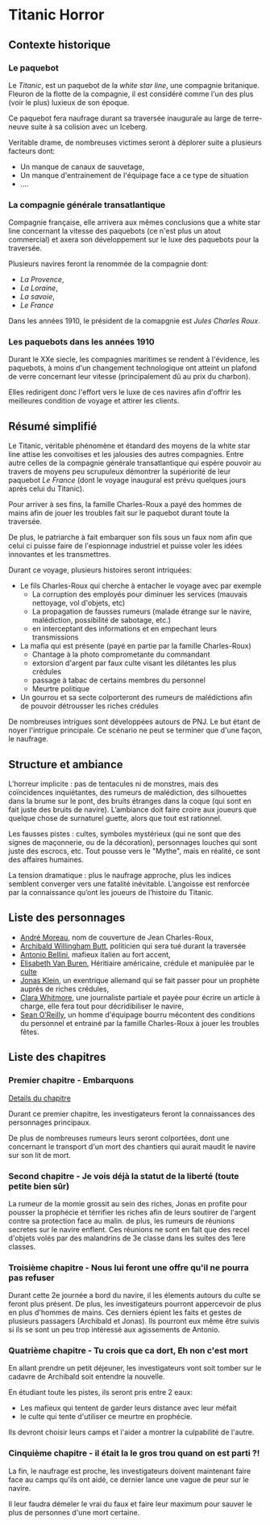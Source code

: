 # Titanic Horror

## Contexte historique

### Le paquebot

Le _Titanic_, est un paquebot de la _white star line_, une compagnie britanique. Fleuron de la flotte de la compagnie, il est considéré comme
l'un des plus (voir le plus) luxieux de son époque.

Ce paquebot fera naufrage durant sa traversée inaugurale
au large de terre-neuve suite à sa colision avec un Iceberg.

Veritable drame, de nombreuses victimes seront à déplorer suite a plusieurs facteurs dont:
- Un manque de canaux de sauvetage,
- Un manque d'entrainement de l'équipage face a ce type de situation
- ....

### La compagnie générale transatlantique

Compagnie française, elle arrivera aux mêmes conclusions que a white star line concernant la vitesse des paquebots (ce n'est plus un atout commercial)
et axera son développement sur le luxe des paquebots pour la traversée.

Plusieurs navires feront la renommée de la compagnie dont:
- _La Provence_,
- _La Loraine_,
- _La savoie_,
- _Le France_

Dans les années 1910, le président de la comapgnie est _Jules Charles Roux_.

### Les paquebots dans les années 1910

Durant le XXe siecle, les compagnies maritimes se rendent à l'évidence, les paquebots, à moins d'un changement technologique ont atteint un plafond de verre
concernant leur vitesse (principalement dû au prix du charbon).

Elles redirigent donc l'effort vers le luxe de ces navires afin d'offrir les meilleures condition de voyage et attirer les clients.

## Résumé simplifié

Le Titanic, véritable phénomène et étandard des moyens de la white star line attise les convoitises et les jalousies des autres compagnies.
Entre autre celles de la compagnie générale transatlantique qui espère pouvoir au travers de moyens peu scrupuleux démontrer la supériorité de leur
paquebot _Le France_ (dont le voyage inaugural est prévu quelques jours après celui du Titanic).

Pour arriver à ses fins, la famille Charles-Roux a payé des hommes de mains afin de jouer les troubles fait sur le paquebot durant toute la traversée.

De plus, le patriarche à fait embarquer son fils sous un faux nom afin que celui ci puisse faire de l'espionnage industriel et puisse voler les idées innovantes
et les transmettres.

Durant ce voyage, plusieurs histoires seront intriquées:
- Le fils Charles-Roux qui cherche à entacher le voyage avec par exemple
    - La corruption des employés pour diminuer les services (mauvais nettoyage, vol d'objets, etc)
    - La propagation de fausses rumeurs (malade étrange sur le navire, malédiction, possibilité de sabotage, etc.)
    - en interceptant des informations et en empechant leurs transmissions
- La mafia qui est présente (payé en partie par la famille Charles-Roux)
    - Chantage à la photo comprometante du commandant
    - extorsion d'argent par faux culte visant les dilétantes les plus crédules
    - passage à tabac de certains membres du personnel
    - Meurtre politique
- Un gourrou et sa secte colporteront des rumeurs de malédictions afin de pouvoir détrousser les riches crédules

De nombreuses intrigues sont développées autours de PNJ. Le but étant de noyer l'intrigue principale. Ce scénario ne peut se terminer que d'une façon, le naufrage.

## Structure et ambiance

L’horreur implicite : pas de tentacules ni de monstres, mais des coïncidences inquiétantes, des rumeurs de malédiction,
des silhouettes dans la brume sur le pont, des bruits étranges dans la coque (qui sont en fait juste des bruits de navire).
L’ambiance doit faire croire aux joueurs que quelque chose de surnaturel guette, alors que tout est rationnel.

Les fausses pistes : cultes, symboles mystérieux (qui ne sont que des signes de maçonnerie, ou de la décoration), personnages louches qui sont juste des escrocs, etc. Tout pousse vers le "Mythe", mais en réalité, ce sont des affaires humaines.

La tension dramatique : plus le naufrage approche, plus les indices semblent converger vers une fatalité inévitable. L’angoisse est renforcée par la connaissance qu’ont les joueurs de l’histoire du Titanic.

## Liste des personnages

- [André Moreau](characters/André_Moreau.md), nom de couverture de Jean Charles-Roux,
- [Archibald Willingham Butt](characters/Archibald_Willingham_Butt.md), politicien qui sera tué durant la traversée
- [Antonio Bellini](characters/Antonio_Bellini.md), mafieux italien au fort accent,
- [Elisabeth Van Buren](characters/Elisabeth_Van_Buren.md), Héritiaire américaine, crédule et manipulée par le [culte](cult.md)
- [Jonas Klein](characters/Jonas_Klein.md), un exentrique allemand qui se fait passer pour un prophète auprès de riches crédules,
- [Clara Whitmore](characters/Clara_Whitmore), une journaliste partiale et payée pour écrire un article à charge, elle fera tout pour décridibiliser le navire,
- [Sean O’Reilly](characters/Sean_OReilly.md), un homme d'équipage bourru mécontent des conditions du personnel et entrainé par la famille Charles-Roux à jouer les troubles fêtes.

## Liste des chapitres

### Premier chapitre - Embarquons
[Details du chapitre](first_chapter.md)

Durant ce premier chapitre, les investigateurs feront la connaissances des personnages principaux.

De plus de nombreuses rumeurs leurs seront colportées, dont une concernant le transport d'un mort des chantiers
qui aurait maudit le navire sur son lit de mort.

### Second chapitre - Je vois déjà la statut de la liberté (toute petite bien sûr)
<!-- [Details du chapitre](second_chapter.md) -->

La rumeur de la momie grossit au sein des riches, Jonas en profite pour pousser la prophécie et térrifier les riches afin de leurs soutirer de l'argent
contre sa protection face au malin.
de plus, les rumeurs de réunions secretes sur le navire enflent.
Ces réunions ne sont en fait que des recel d'objets volés par des malandrins de 3e classe dans les suites des 1ere classes.

### Troisième chapitre - Nous lui feront une offre qu'il ne pourra pas refuser

Durant cette 2e journée a bord du navire, il les élements autours du culte se feront plus présent. De plus, les investigateurs pourront appercevoir de plus en plus
d'hommes de mains. Ces derniers épient les faits et gestes de plusieurs passagers (Archibald et Jonas). Ils pourront eux même être suivis si ils se sont un peu trop intéressé
aux agissements de Antonio.

### Quatrième chapitre - Tu crois que ca dort, Eh non c'est mort

En allant prendre un petit déjeuner, les investigateurs vont soit tomber sur le cadavre de Archibald soit entendre la nouvelle.

En étudiant toute les pistes, ils seront pris entre 2 eaux:
- Les mafieux qui tentent de garder leurs distance avec leur méfait
- le culte qui tente d'utiliser ce meurtre en prophécie.

Ils devront choisir leurs camps et l'aider a montrer la culpabilité de l'autre.

### Cinquième chapitre - il était la le gros trou quand on est parti ?!

La fin, le naufrage est proche, les investigateurs doivent maintenant faire face au camps qu'ils ont aidé, ce dernier lance une vague de peur sur le navire.

Il leur faudra démeler le vrai du faux et faire leur maximum pour sauver le plus de personnes d'une mort certaine.
